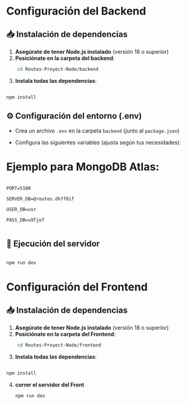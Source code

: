 # Configuración del Backend

## 📥 Instalación de dependencias
1. **Asegúrate de tener Node.js instalado** (versión 18 o superior)
2. **Posiciónate en la carpeta del backend**:
```bash
	cd Routes-Proyect-Node/backend
```
3.  **Instala todas las dependencias**:
    

```bash

npm install
```

## ⚙️ Configuración del entorno (.env)

-   Crea un archivo  `.env`  en la carpeta  `backend`  (junto al  `package.json`)
    
-   Configura las siguientes variables (ajusta según tus necesidades):
    
# Ejemplo para MongoDB Atlas:
```env

PORT=5100

SERVER_DB=@routes.dh7f0if

USER_DB=usr

PASS_DB=u9Tjo7


```
## 🚀 Ejecución del servidor
```bash

npm run dev
```
# Configuración del Frontend

## 📥 Instalación de dependencias
1. **Asegúrate de tener Node.js instalado** (versión 18 o superior)
2. **Posiciónate en la carpeta del Frontend**:
```bash
	cd Routes-Proyect-Node/frontend
```
3.  **Instala todas las dependencias**:
    

```bash

npm install
```
4. **correr el servidor del Front**
   ```bash
   npm run dev
   ```
